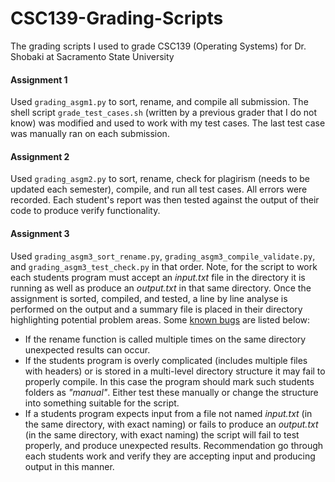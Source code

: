 # CSC139-Grading-Scripts
The grading scripts I used to grade CSC139 (Operating Systems) for Dr. Shobaki at Sacramento State University

#### Assignment 1
Used ``grading_asgm1.py`` to sort, rename, and compile all submission. The shell script ``grade_test_cases.sh`` (written by a previous grader that I do not know) was modified and used to work with my test cases. The last test case was manually ran on each submission.

#### Assignment 2
Used ``grading_asgm2.py`` to sort, rename, check for plagirism (needs to be updated each semester), compile, and run all test cases. All errors were recorded. Each student's report was then tested against the output of their code to produce verify functionality.

#### Assignment 3
Used ``grading_asgm3_sort_rename.py``, ``grading_asgm3_compile_validate.py``, and ``grading_asgm3_test_check.py`` in that order. Note, for the script to work each students program must accept an *input.txt* file in the directory it is running as well as produce an *output.txt* in that same directory. Once the assignment is sorted, compiled, and tested, a line by line analyse is performed on the output and a summary file is placed in their directory highlighting potential problem areas. Some <u>known bugs</u> are listed below:
 - If the rename function is called multiple times on the same directory unexpected results can occur.
 - If the students program is overly complicated (includes multiple files with headers) or is stored in a multi-level directory structure it may fail to properly compile. In this case the program should mark such students folders as *"manual"*. Either test these manually or change the structure into something suitable for the script.
 - If a students program expects input from a file not named *input.txt* (in the same directory, with exact naming) or fails to produce an *output.txt* (in the same directory, with exact naming) the script will fail to test properly, and produce unexpected results. Recommendation go through each students work and verify they are accepting input and producing output in this manner.
